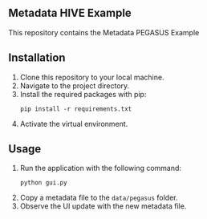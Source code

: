 ## Metadata HIVE Example

This repository contains the Metadata PEGASUS Example

## Installation

1. Clone this repository to your local machine.
2. Navigate to the project directory.
3. Install the required packages with pip:
    ```
    pip install -r requirements.txt
    ```
4. Activate the virtual environment.

## Usage

1. Run the application with the following command:
    ```
    python gui.py
    ```
2. Copy a metadata file to the `data/pegasus` folder.
3. Observe the UI update with the new metadata file.